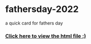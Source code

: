 # fathersday-2022
a quick card for fathers day

### [Click here to view the html file :)](https://raw.githack.com/arthurhick/fathersday-2022/main/index.html)
